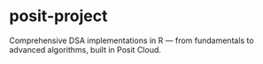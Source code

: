 # posit-project
Comprehensive DSA implementations in R — from fundamentals to advanced algorithms, built in Posit Cloud.
